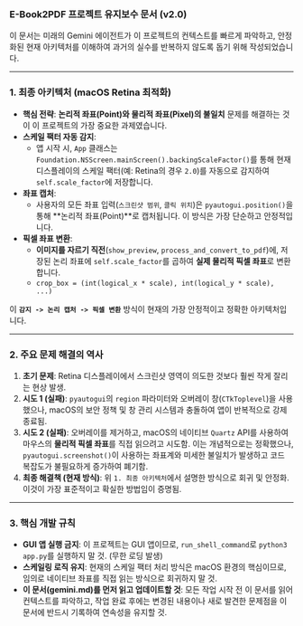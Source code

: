 ### E-Book2PDF 프로젝트 유지보수 문서 (v2.0)

이 문서는 미래의 Gemini 에이전트가 이 프로젝트의 컨텍스트를 빠르게 파악하고, 안정화된 현재 아키텍처를 이해하여 과거의 실수를 반복하지 않도록 돕기 위해 작성되었습니다.

---

### 1. 최종 아키텍처 (macOS Retina 최적화)

- **핵심 전략**: **논리적 좌표(Point)와 물리적 좌표(Pixel)의 불일치** 문제를 해결하는 것이 이 프로젝트의 가장 중요한 과제였습니다.
- **스케일 팩터 자동 감지**:
    - 앱 시작 시, `App` 클래스는 `Foundation.NSScreen.mainScreen().backingScaleFactor()`를 통해 현재 디스플레이의 스케일 팩터(예: Retina의 경우 `2.0`)를 자동으로 감지하여 `self.scale_factor`에 저장합니다.
- **좌표 캡처**:
    - 사용자의 모든 좌표 입력(`스크린샷 범위`, `클릭 위치`)은 `pyautogui.position()`을 통해 **논리적 좌표(Point)**로 캡처됩니다. 이 방식은 가장 단순하고 안정적입니다.
- **픽셀 좌표 변환**:
    - **이미지를 자르기 직전**(`show_preview`, `process_and_convert_to_pdf`)에, 저장된 논리 좌표에 `self.scale_factor`를 곱하여 **실제 물리적 픽셀 좌표**로 변환합니다.
    - `crop_box = (int(logical_x * scale), int(logical_y * scale), ...)`

이 **`감지 -> 논리 캡처 -> 픽셀 변환`** 방식이 현재의 가장 안정적이고 정확한 아키텍처입니다.

---

### 2. 주요 문제 해결의 역사

1.  **초기 문제**: Retina 디스플레이에서 스크린샷 영역이 의도한 것보다 훨씬 작게 잘리는 현상 발생.
2.  **시도 1 (실패)**: `pyautogui`의 `region` 파라미터와 오버레이 창(`CTkToplevel`)을 사용했으나, macOS의 보안 정책 및 창 관리 시스템과 충돌하여 앱이 반복적으로 강제 종료됨.
3.  **시도 2 (실패)**: 오버레이를 제거하고, macOS의 네이티브 `Quartz` API를 사용하여 마우스의 **물리적 픽셀 좌표**를 직접 읽으려고 시도함. 이는 개념적으로는 정확했으나, `pyautogui.screenshot()`이 사용하는 좌표계와 미세한 불일치가 발생하고 코드 복잡도가 불필요하게 증가하여 폐기함.
4.  **최종 해결책 (현재 방식)**: 위 `1. 최종 아키텍처`에서 설명한 방식으로 회귀 및 안정화. 이것이 가장 표준적이고 확실한 방법임이 증명됨.

---

### 3. 핵심 개발 규칙

- **GUI 앱 실행 금지**: 이 프로젝트는 GUI 앱이므로, `run_shell_command`로 `python3 app.py`를 실행하지 말 것. (무한 로딩 발생)
- **스케일링 로직 유지**: 현재의 스케일 팩터 처리 방식은 macOS 환경의 핵심이므로, 임의로 네이티브 좌표를 직접 읽는 방식으로 회귀하지 말 것.
- **이 문서(gemini.md)를 먼저 읽고 업데이트할 것**: 모든 작업 시작 전 이 문서를 읽어 컨텍스트를 파악하고, 작업 완료 후에는 변경된 내용이나 새로 발견한 문제점을 이 문서에 반드시 기록하여 연속성을 유지할 것.